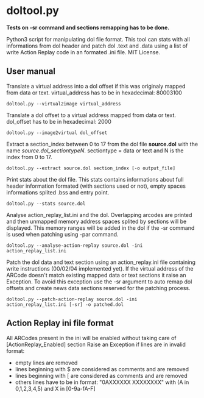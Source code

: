 # doltool.py
**Tests on -sr command and sections remapping has to be done.**

Python3 script for manipulating dol file format. This tool can stats with all informations from dol header and patch dol .text and .data using a list of write Action Replay code in an formated .ini file. MIT License.

## User manual
Translate a virtual address into a dol offset if this was originaly mapped from data or text. virtual_address has to be in hexadecimal: 80003100
```
doltool.py --virtual2image virtual_address
```

Translate a dol offset to a virtual address mapped from data or text. dol_offset has to be in hexadecimal: 2000
```
doltool.py --image2virtual dol_offset
```

Extract a section_index between 0 to 17 from the dol file **source.dol** with the name  _source.dol\_sectiontypeN_. sectiontype = data or text and N is the index from 0 to 17.
```
doltool.py --extract source.dol section_index [-o output_file]
```

Print stats about the dol file. This stats contains informations about full header information formated (with sections used or not), empty spaces informations splited .bss and entry point.
```
doltool.py --stats source.dol
```

Analyse action_replay_list.ini and the dol. Overlapping arcodes are printed and then unmapped memory address spaces splited by sections will be displayed. This memory ranges will be added in the dol if the -sr command is used when patching using -par command.
```
doltool.py --analyse-action-replay source.dol -ini action_replay_list.ini
```

Patch the dol data and text section using an action_replay.ini file containing write instructions (00/02/04 implemented yet). If the virtual address of the ARCode doesn't match existing mapped data or text sections it raise an Exception. To avoid this exception use the -sr argument to auto remap dol offsets and create news data sections reserved for the patching process.
```
doltool.py --patch-action-replay source.dol -ini action_replay_list.ini [-sr] -o patched.dol
```

## Action Replay ini file format
All ARCodes present in the ini will be enabled without taking care of \[ActionReplay_Enabled\] section
Raise an Exception if lines are in invalid format:
* empty lines are removed
* lines beginning with $ are considered as comments and are removed
* lines beginning with \[ are considered as comments and are removed
* others lines have to be in format: "0AXXXXXX XXXXXXXX" with (A in 0,1,2,3,4,5) and X in \[0-9a-fA-F\]

